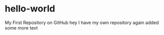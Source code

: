 # hello-world
My First Repository on GitHub 
hey I have my own repository
again added some more text
